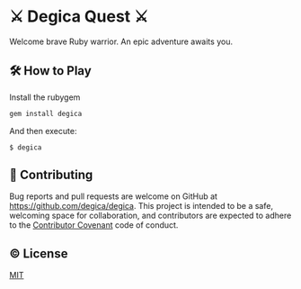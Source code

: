 # ⚔️ Degica Quest ⚔️ 

Welcome brave Ruby warrior. An epic adventure awaits you.

## 🛠  How to Play

Install the rubygem

```ruby
gem install degica
```

And then execute:

    $ degica
    
## 💪  Contributing

Bug reports and pull requests are welcome on GitHub at https://github.com/degica/degica.
This project is intended to be a safe, welcoming space for collaboration, and contributors
are expected to adhere to the [Contributor Covenant](http://contributor-covenant.org/) code of conduct.

## ©️ License

[MIT](http://opensource.org/licenses/MIT)
